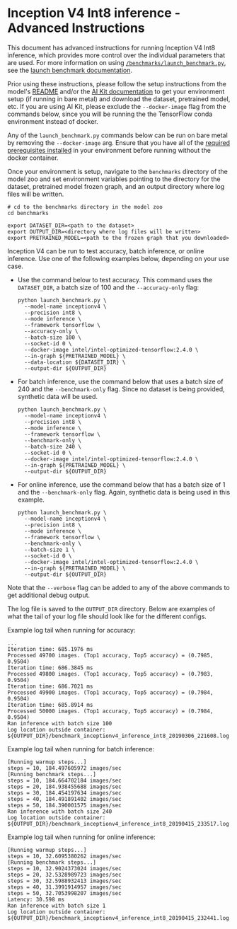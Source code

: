 <!--- 0. Title -->
<!-- This document is auto-generated using markdown fragments and the model-builder -->
<!-- To make changes to this doc, please change the fragments instead of modifying this doc directly -->
# Inception V4 Int8 inference - Advanced Instructions

<!-- 10. Description -->
This document has advanced instructions for running Inception V4 Int8
inference, which provides more control over the individual parameters that
are used. For more information on using [`/benchmarks/launch_benchmark.py`](/benchmarks/launch_benchmark.py),
see the [launch benchmark documentation](/docs/general/tensorflow/LaunchBenchmark.md).

Prior using these instructions, please follow the setup instructions from
the model's [README](README.md) and/or the
[AI Kit documentation](/docs/general/tensorflow/AIKit.md) to get your environment
setup (if running in bare metal) and download the dataset, pretrained model, etc.
If you are using AI Kit, please exclude the `--docker-image` flag from the
commands below, since you will be running the the TensorFlow conda environment
instead of docker.

<!-- 55. Docker arg -->
Any of the `launch_benchmark.py` commands below can be run on bare metal by
removing the `--docker-image` arg. Ensure that you have all of the
[required prerequisites installed](README.md#bare-metal) in your environment
before running without the docker container.

<!-- 50. Launch benchmark instructions -->
Once your environment is setup, navigate to the `benchmarks` directory of
the model zoo and set environment variables pointing to the directory for the
dataset, pretrained model frozen graph, and an output directory where log
files will be written.

```
# cd to the benchmarks directory in the model zoo
cd benchmarks

export DATASET_DIR=<path to the dataset>
export OUTPUT_DIR=<directory where log files will be written>
export PRETRAINED_MODEL=<path to the frozen graph that you downloaded>
```

Inception V4 can be run to test accuracy, batch inference, or online inference.
Use one of the following examples below, depending on your use case.

* Use the command below to test accuracy. This command uses the `DATASET_DIR`,
  a batch size of 100 and the `--accuracy-only` flag:
  ```
  python launch_benchmark.py \
    --model-name inceptionv4 \
    --precision int8 \
    --mode inference \
    --framework tensorflow \
    --accuracy-only \
    --batch-size 100 \
    --socket-id 0 \
    --docker-image intel/intel-optimized-tensorflow:2.4.0 \
    --in-graph ${PRETRAINED_MODEL} \
    --data-location ${DATASET_DIR} \
    --output-dir ${OUTPUT_DIR}
  ```

* For batch inference, use the command below that uses a batch size of 240 and
  the `--benchmark-only` flag. Since no dataset is being provided, synthetic data
  will be used.
  ```
  python launch_benchmark.py \
    --model-name inceptionv4 \
    --precision int8 \
    --mode inference \
    --framework tensorflow \
    --benchmark-only \
    --batch-size 240 \
    --socket-id 0 \
    --docker-image intel/intel-optimized-tensorflow:2.4.0 \
    --in-graph ${PRETRAINED_MODEL} \
    --output-dir ${OUTPUT_DIR}
  ```

* For online inference, use the command below that has a batch size of 1 and the
  `--benchmark-only` flag. Again, synthetic data is being used in this example.
  ```
  python launch_benchmark.py \
    --model-name inceptionv4 \
    --precision int8 \
    --mode inference \
    --framework tensorflow \
    --benchmark-only \
    --batch-size 1 \
    --socket-id 0 \
    --docker-image intel/intel-optimized-tensorflow:2.4.0 \
    --in-graph ${PRETRAINED_MODEL} \
    --output-dir ${OUTPUT_DIR}
  ```

Note that the `--verbose` flag can be added to any of the above commands
to get additional debug output.

The log file is saved to the `OUTPUT_DIR` directory. Below are examples of
what the tail of your log file should look like for the different configs.

Example log tail when running for accuracy:
```
...
Iteration time: 685.1976 ms
Processed 49700 images. (Top1 accuracy, Top5 accuracy) = (0.7985, 0.9504)
Iteration time: 686.3845 ms
Processed 49800 images. (Top1 accuracy, Top5 accuracy) = (0.7983, 0.9504)
Iteration time: 686.7021 ms
Processed 49900 images. (Top1 accuracy, Top5 accuracy) = (0.7984, 0.9504)
Iteration time: 685.8914 ms
Processed 50000 images. (Top1 accuracy, Top5 accuracy) = (0.7984, 0.9504)
Ran inference with batch size 100
Log location outside container: ${OUTPUT_DIR}/benchmark_inceptionv4_inference_int8_20190306_221608.log
```

Example log tail when running for batch inference:
```
[Running warmup steps...]
steps = 10, 184.497605972 images/sec
[Running benchmark steps...]
steps = 10, 184.664702184 images/sec
steps = 20, 184.938455688 images/sec
steps = 30, 184.454197634 images/sec
steps = 40, 184.491891402 images/sec
steps = 50, 184.390001575 images/sec
Ran inference with batch size 240
Log location outside container: ${OUTPUT_DIR}/benchmark_inceptionv4_inference_int8_20190415_233517.log
```

Example log tail when running for online inference:
```
[Running warmup steps...]
steps = 10, 32.6095380262 images/sec
[Running benchmark steps...]
steps = 10, 32.9024373024 images/sec
steps = 20, 32.5328989723 images/sec
steps = 30, 32.5988932413 images/sec
steps = 40, 31.3991914957 images/sec
steps = 50, 32.7053998207 images/sec
Latency: 30.598 ms
Ran inference with batch size 1
Log location outside container: ${OUTPUT_DIR}/benchmark_inceptionv4_inference_int8_20190415_232441.log
```


